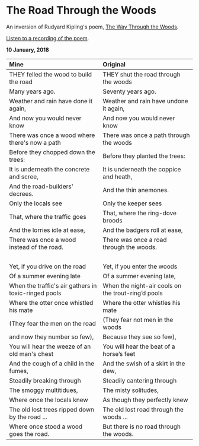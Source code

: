 # The Road Through the Woods

An inversion of Rudyard Kipling's poem, [The Way Through the Woods](https://www.familyfriendpoems.com/poem/the-way-through-the-woods-by-rudyard-kipling).

[Listen to a recording of the poem](/assets/audio/TheRoad.wav).

**10 January, 2018**

**Mine**|**Original**
:-------|:-----------
THEY felled the wood to build the road | THEY shut the road through the woods
Many years ago. | Seventy years ago.
Weather and rain have done it again, |  Weather and rain have undone it again,
And now you would never know | And now you would never know
There was once a wood where there's now a path | There was once a path through the woods
Before they chopped down the trees: | Before they planted the trees:
It is underneath the concrete and scree, | It is underneath the coppice and heath,
And the road-builders' decrees.  | And the thin anemones.
Only the locals see | Only the keeper sees
That, where the traffic goes | That, where the ring-dove broods
And the lorries idle at ease, | And the badgers roll at ease,
There was once a wood instead of the road. | There was once a road through the woods.
&nbsp; | &nbsp;
Yet, if you drive on the road | Yet, if you enter the woods
Of a summer evening late | Of a summer evening late,
When the traffic's air gathers in toxic-ringed pools | When the night-air cools on the trout-ring’d pools
Where the otter once whistled his mate | Where the otter whistles his mate
(They fear the men on the road | (They fear not men in the woods
and now they number so few), | Because they see so few),
You will hear the weeze of an old man's chest | You will hear the beat of a horse’s feet
And the cough of a child in the fumes, | And the swish of a skirt in the dew,
Steadily breaking through | Steadily cantering through
The smoggy multitidues, | The misty solitudes,
Where once the locals knew | As though they perfectly knew
The old lost trees ripped down by the road ... | The old lost road through the woods ...
Where once stood a wood goes the road. | But there is no road through the woods.
